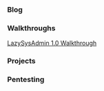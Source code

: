 ### Blog


### Walkthroughs
[LazySysAdmin 1.0 Walkthrough](https://blu0.github.io/LSAWalkthrough)

### Projects


### Pentesting
